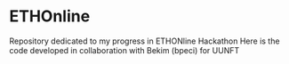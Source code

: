# ETHOnline
Repository dedicated to my progress in ETHONline Hackathon
Here is the code developed in collaboration with Bekim (bpeci) for UUNFT
